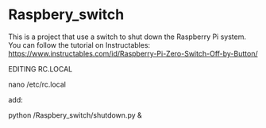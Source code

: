 # Raspbery_switch
This is a project that use a switch to shut down the Raspberry Pi system. You can follow the tutorial on Instructables:
https://www.instructables.com/id/Raspberry-Pi-Zero-Switch-Off-by-Button/

EDITING RC.LOCAL

nano /etc/rc.local

add:

python /Raspbery_switch/shutdown.py &
